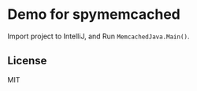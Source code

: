 # Demo for spymemcached

Import project to IntelliJ, and Run `MemcachedJava.Main()`.

## License
MIT
